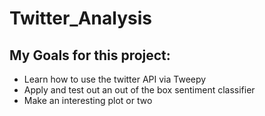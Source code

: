 # Twitter_Analysis

## My Goals for this project:
* Learn how to use the twitter API via Tweepy
* Apply and test out an out of the box sentiment classifier
* Make an interesting plot or two

